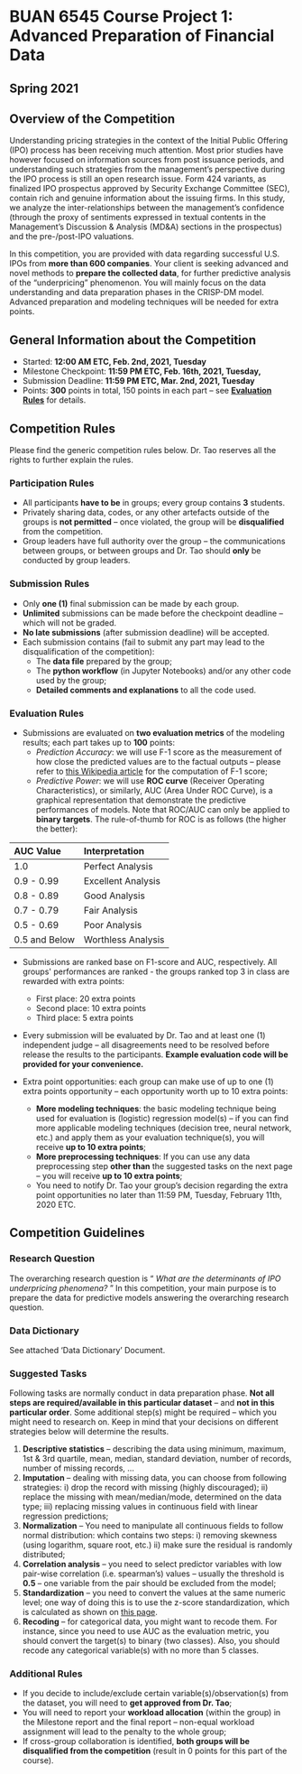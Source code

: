 # BUAN 6545 Course Project 1: Advanced Preparation of Financial Data
## Spring 2021

## Overview of the Competition

Understanding pricing strategies in the context of the Initial Public Offering (IPO) process has been receiving much attention. Most prior studies have however focused on information sources from post issuance periods, and understanding such strategies from the management’s perspective during the IPO process is still an open research issue. Form 424 variants, as finalized IPO prospectus approved by Security Exchange Committee (SEC), contain rich and genuine information about the issuing firms. In this study, we analyze the inter-relationships between the management’s confidence (through the proxy of sentiments expressed in textual contents in the Management’s Discussion & Analysis (MD&A) sections in the prospectus) and the pre-/post-IPO valuations.

In this competition, you are provided with data regarding successful U.S. IPOs from __more than 600 companies__. Your client is seeking advanced and novel methods to __prepare the collected data__, for further predictive analysis of the “underpricing” phenomenon. You will mainly focus on the data understanding and data preparation phases in the CRISP-DM model. Advanced preparation and modeling techniques will be needed for extra points.

## General Information about the Competition
- Started: __12:00 AM ETC, Feb. 2nd, 2021, Tuesday__
- Milestone Checkpoint: __11:59 PM ETC, Feb. 16th, 2021, Tuesday,__
- Submission Deadline: __11:59 PM ETC, Mar. 2nd, 2021, Tuesday__
- Points: __300__ points in total, 150 points in each part – see [__Evaluation Rules__](#evaluation-rules) for details.

## Competition Rules
Please find the generic competition rules below. Dr. Tao reserves all the rights to further explain the rules.

### Participation Rules
- All participants __have to be__ in groups; every group contains __3__ students.
- Privately sharing data, codes, or any other artefacts outside of the groups is __not permitted__ – once violated, the group
will be __disqualified__ from the competition.
- Group leaders have full authority over the group – the communications between groups, or between groups and Dr.
Tao should __only__ be conducted by group leaders.

### Submission Rules
- Only __one (1)__ final submission can be made by each group.
- __Unlimited__ submissions can be made before the checkpoint deadline – which will not be graded.
- __No late submissions__ (after submission deadline) will be accepted.
- Each submission contains (fail to submit any part may lead to the disqualification of the competition):
  - The __data file__ prepared by the group;
  - The __python workflow__ (in Jupyter Notebooks) and/or any other code used by the group; 
  - __Detailed comments and explanations__ to all the code used.
 
### Evaluation Rules
- Submissions are evaluated on __two evaluation metrics__ of the modeling results; each part takes up to __100__ points:
  - _Prediction Accuracy_: we will use F-1 score as the measurement of how close the predicted values are to the factual outputs – please refer to [this Wikipedia article](https://en.wikipedia.org/wiki/Precision_and_recall) for the computation of F-1 score;
  - _Predictive Power_: we will use __ROC curve__ (Receiver Operating Characteristics), or similarly, AUC (Area Under ROC Curve), is a graphical representation that demonstrate the predictive performances of models. Note that ROC/AUC can only be applied to __binary targets__. The rule-of-thumb for ROC is as follows (the higher the better):
  
 | AUC Value | Interpretation |
:--- | :---
| 1.0 | Perfect Analysis |
| 0.9 - 0.99 | Excellent Analysis |
| 0.8 - 0.89 | Good Analysis |
| 0.7 - 0.79 | Fair Analysis |
| 0.5 - 0.69 | Poor Analysis |
| 0.5 and Below | Worthless Analysis |

- Submissions are ranked base on F1-score and AUC, respectively. All groups' performances are ranked - the groups ranked top 3 in class are rewarded with extra points: 

  + First place: 20 extra points
  + Second place: 10 extra points
  + Third place: 5 extra points

- Every submission will be evaluated by Dr. Tao and at least one (1) independent judge – all disagreements need to be resolved before release the results to the participants. __Example evaluation code will be provided for your convenience.__

- Extra point opportunities: each group can make use of up to one (1) extra points opportunity – each opportunity worth up to 10 extra points:
  + __More modeling techniques__: the basic modeling technique being used for evaluation is (logistic) regression model(s) – if you can find more applicable modeling techniques (decision tree, neural network, etc.) and apply them as your evaluation technique(s), you will receive __up to 10 extra points__;
  + __More preprocessing techniques__: If you can use any data preprocessing step __other than__ the suggested tasks on the next page – you will receive __up to 10 extra points__;
  + You need to notify Dr. Tao your group’s decision regarding the extra point opportunities no later than 11:59 PM, Tuesday, February 11th, 2020 ETC.
  
## Competition Guidelines

### Research Question
The overarching research question is “ _What are the determinants of IPO underpricing phenomena?_ ” In this competition, your main purpose is to prepare the data for predictive models answering the overarching research question.

### Data Dictionary
See attached ‘Data Dictionary’ Document.

### Suggested Tasks
Following tasks are normally conduct in data preparation phase. __Not all steps are required/available in this particular dataset__ – and __not in this particular order__. Some additional step(s) might be required – which you might need to research on. Keep in mind that your decisions on different strategies below will determine the results.

1. __Descriptive statistics__ – describing the data using minimum, maximum, 1st & 3rd quartile, mean, median, standard deviation, number of records, number of missing records, ... 
2. __Imputation__ – dealing with missing data, you can choose from following strategies: 
  i) drop the record with missing (highly discouraged); 
  ii) replace the missing with mean/median/mode, determined on the data type; 
  iii) replacing missing values in continuous field with linear regression predictions;
3. __Normalization__ – You need to manipulate all continuous fields to follow normal distribution: which contains two steps: 
  i) removing skewness (using logarithm, square root, etc.) 
  ii) make sure the residual is randomly distributed;
4. __Correlation analysis__ – you need to select predictor variables with low pair-wise correlation (i.e. spearman’s) values – usually the threshold is __0.5__ – one variable from the pair should be excluded from the model;
5. __Standardization__ – you need to convert the values at the same numeric level; one way of doing this is to use the z-score standardization, which is calculated as shown on [this page](https://www.statisticshowto.datasciencecentral.com/probability-and-statistics/z-score/).
6. __Recoding__ – for categorical data, you might want to recode them. For instance, since you need to use AUC as the evaluation metric, you should convert the target(s) to binary (two classes). Also, you should recode any categorical variable(s) with no more than 5 classes.

### Additional Rules
- If you decide to include/exclude certain variable(s)/observation(s) from the dataset, you will need to __get approved from Dr. Tao__;
- You will need to report your __workload allocation__ (within the group) in the Milestone report and the final report – non-equal workload assignment will lead to the penalty to the whole group;
- If cross-group collaboration is identified, __both groups will be disqualified from the competition__ (result in 0 points for this part of the course).
